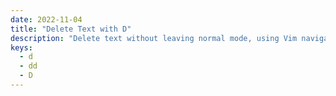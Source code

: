 ```yaml
---
date: 2022-11-04
title: "Delete Text with D"
description: "Delete text without leaving normal mode, using Vim navigation."
keys:
  - d
  - dd
  - D
---
```

